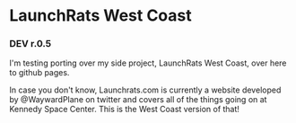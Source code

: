 # LaunchRats West Coast
### DEV r.0.5

I'm testing porting over my side project, LaunchRats West Coast, over here to github pages.

In case you don't know, Launchrats.com is currently a website developed by @WaywardPlane on twitter and covers all of the things going on at Kennedy Space Center. This is the West Coast version of that!

